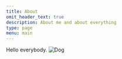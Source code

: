 ```yaml
---
title: About
omit_header_text: true
description: About me and about everything
type: page
menu: main
---
```


Hello everybody.
![Dog](/images/dog.jpg)
